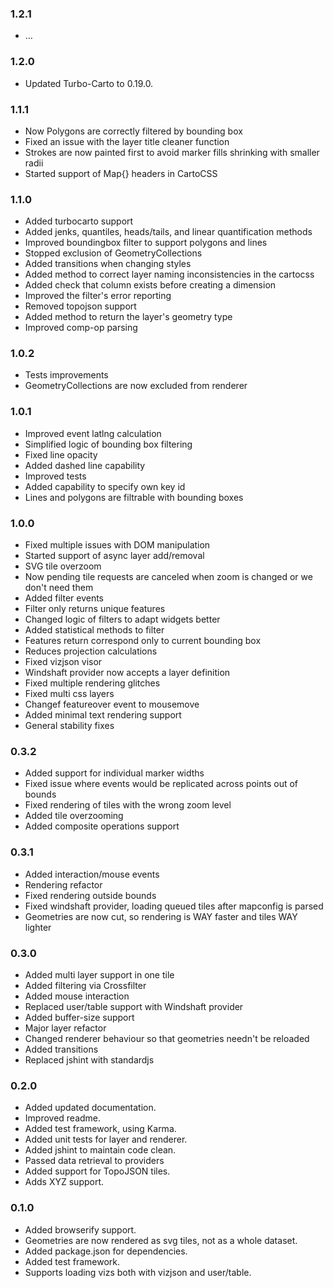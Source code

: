 ### 1.2.1
* …

### 1.2.0
* Updated Turbo-Carto to 0.19.0.

### 1.1.1
* Now Polygons are correctly filtered by bounding box
* Fixed an issue with the layer title cleaner function
* Strokes are now painted first to avoid marker fills shrinking with smaller radii
* Started support of Map{} headers in CartoCSS

### 1.1.0
* Added turbocarto support
* Added jenks, quantiles, heads/tails, and linear quantification methods
* Improved boundingbox filter to support polygons and lines
* Stopped exclusion of GeometryCollections
* Added transitions when changing styles
* Added method to correct layer naming inconsistencies in the cartocss
* Added check that column exists before creating a dimension
* Improved the filter's error reporting
* Removed topojson support
* Added method to return the layer's geometry type
* Improved comp-op parsing

### 1.0.2
* Tests improvements
* GeometryCollections are now excluded from renderer

### 1.0.1
* Improved event latlng calculation
* Simplified logic of bounding box filtering
* Fixed line opacity
* Added dashed line capability
* Improved tests
* Added capability to specify own key id
* Lines and polygons are filtrable with bounding boxes

### 1.0.0
* Fixed multiple issues with DOM manipulation
* Started support of async layer add/removal
* SVG tile overzoom
* Now pending tile requests are canceled when zoom is changed or we don't need them
* Added filter events
* Filter only returns unique features
* Changed logic of filters to adapt widgets better
* Added statistical methods to filter
* Features return correspond only to current bounding box
* Reduces projection calculations
* Fixed vizjson visor
* Windshaft provider now accepts a layer definition
* Fixed multiple rendering glitches
* Fixed multi css layers
* Changef featureover event to mousemove
* Added minimal text rendering support
* General stability fixes

### 0.3.2
* Added support for individual marker widths
* Fixed issue where events would be replicated across points out of bounds
* Fixed rendering of tiles with the wrong zoom level
* Added tile overzooming
* Added composite operations support

### 0.3.1
* Added interaction/mouse events
* Rendering refactor
* Fixed rendering outside bounds
* Fixed windshaft provider, loading queued tiles after mapconfig is parsed
* Geometries are now cut, so rendering is WAY faster and tiles WAY lighter

### 0.3.0
* Added multi layer support in one tile
* Added filtering via Crossfilter
* Added mouse interaction
* Replaced user/table support with Windshaft provider
* Added buffer-size support
* Major layer refactor
* Changed renderer behaviour so that geometries needn't be reloaded
* Added transitions
* Replaced jshint with standardjs

### 0.2.0
* Added updated documentation.
* Improved readme.
* Added test framework, using Karma.
* Added unit tests for layer and renderer.
* Added jshint to maintain code clean.
* Passed data retrieval to providers
* Added support for TopoJSON tiles.
* Adds XYZ support.

### 0.1.0

* Added browserify support.
* Geometries are now rendered as svg tiles, not as a whole dataset.
* Added package.json for dependencies.
* Added test framework.
* Supports loading vizs both with vizjson and user/table.